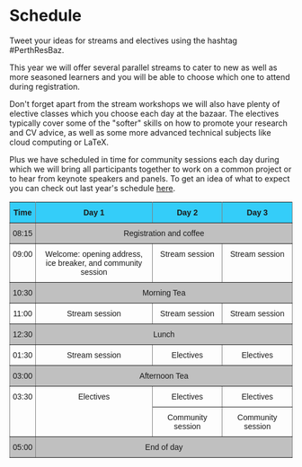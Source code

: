 # Schedule

Tweet your ideas for streams and electives using the hashtag #PerthResBaz.

This year we will offer several parallel streams to cater to new as well as more seasoned learners and you will be able to choose which one to attend during registration. 

Don't forget apart from the stream workshops we will also have plenty of elective classes which you choose each day at the bazaar. The electives typically cover some of the "softer" skills on how to promote your research and CV advice, as well as some more advanced technical subjects like cloud computing or LaTeX.

Plus we have scheduled in time for community sessions each day during which we will bring all participants together to work on a common project or to hear from keynote speakers and panels.
To get an idea of what to expect you can check out last year's schedule [here](https://resbaz.github.io/resbaz2019/perth/#schedule).


<style type="text/css">
.tg  {border-collapse:collapse;border-spacing:0; width: 100%;}
.tg td{font-family:Arial, sans-serif;font-size:14px;padding:10px 5px;border-style:solid;border-width:1px;overflow:hidden;word-break:normal;border-color:black;}
.tg th{font-family:Arial, sans-serif;font-size:14px;font-weight:normal;padding:10px 5px;border-style:solid;border-width:1px;overflow:hidden;word-break:normal;border-color:black;}
.tg .tg-34fe{background-color:#c0c0c0;border-color:inherit;text-align:center;vertical-align:top}
.tg .tg-lvop{font-weight:bold;background-color:#34cdf9;border-color:inherit;text-align:center;vertical-align:top}
.tg .tg-c3ow{border-color:inherit;text-align:center;vertical-align:top}
</style>
<table class="tg">
  <tr>
    <th class="tg-lvop">Time</th>
    <th class="tg-lvop">Day 1</th>
    <th class="tg-lvop">Day 2</th>
    <th class="tg-lvop">Day 3</th>
  </tr>
  <tr>
    <td class="tg-34fe">08:15</td>
    <td class="tg-34fe" colspan="3">Registration and coffee</td>
  </tr>
  <tr>
    <td class="tg-c3ow">09:00</td>
    <td class="tg-c3ow">Welcome: opening address, <br/>
     ice breaker, and community session</td>
    <td class="tg-c3ow">Stream session</td>
    <td class="tg-c3ow">Stream session</td>
  </tr>
  <tr>
    <td class="tg-34fe">10:30</td>
    <td class="tg-34fe" colspan="3">Morning Tea</td>
  </tr>
  <tr>
    <td class="tg-c3ow">11:00</td>
    <td class="tg-c3ow">Stream session</td>
    <td class="tg-c3ow">Stream session</td>
    <td class="tg-c3ow">Stream session</td>
  </tr>
  <tr>
    <td class="tg-34fe">12:30</td>
    <td class="tg-34fe" colspan="3">Lunch</td>
  </tr>
  <tr>
    <td class="tg-c3ow">01:30</td>
    <td class="tg-c3ow">Stream session</td>
    <td class="tg-c3ow">Electives</td>
    <td class="tg-c3ow">Electives</td>
  </tr>
  <tr>
    <td class="tg-34fe">03:00</td>
    <td class="tg-34fe" colspan="3">Afternoon Tea</td>
  </tr>
  <tr>
    <td class="tg-c3ow" rowspan="2">03:30</td>
    <td class="tg-c3ow"  rowspan="2">Electives</td>
    <td class="tg-c3ow">Electives</td>
    <td class="tg-c3ow">Electives</td>
  </tr>
  <tr>
    <td class="tg-c3ow">Community session</td>
    <td class="tg-c3ow">Community session</td>
  </tr>
  <tr>
    <td class="tg-34fe">05:00</td>
    <td class="tg-34fe" colspan="3">End of day</td>
  </tr>
</table>

